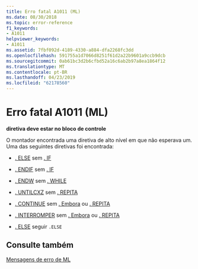 ```yaml
---
title: Erro fatal A1011 (ML)
ms.date: 08/30/2018
ms.topic: error-reference
f1_keywords:
- A1011
helpviewer_keywords:
- A1011
ms.assetid: 7fbf092d-4189-4330-a884-dfa2268fc3dd
ms.openlocfilehash: 591755a1d7066d8251f61d2a22b9601a9ccb9dcb
ms.sourcegitcommit: 0ab61bc3d2b6cfbd52a16c6ab2b97a8ea1864f12
ms.translationtype: MT
ms.contentlocale: pt-BR
ms.lasthandoff: 04/23/2019
ms.locfileid: "62178560"
---
```

# <a name="ml-fatal-error-a1011"></a>Erro fatal A1011 (ML)

**diretiva deve estar no bloco de controle**

O montador encontrada uma diretiva de alto nível em que não esperava um. Uma das seguintes diretivas foi encontrada:

- [. ELSE](../../assembler/masm/dot-else.md) sem [. IF](../../assembler/masm/dot-if.md)

- [. ENDIF](../../assembler/masm/dot-endif.md) sem [. IF](../../assembler/masm/dot-if.md)

- [. ENDW](../../assembler/masm/dot-endw.md) sem [. WHILE](../../assembler/masm/dot-while.md)

- [. UNTILCXZ](../../assembler/masm/dot-untilcxz.md) sem [. REPITA](../../assembler/masm/dot-repeat.md)

- [. CONTINUE](../../assembler/masm/dot-continue.md) sem [. Embora](../../assembler/masm/dot-while.md) ou [. REPITA](../../assembler/masm/dot-repeat.md)

- [. INTERROMPER](../../assembler/masm/dot-break.md) sem [. Embora](../../assembler/masm/dot-while.md) ou [. REPITA](../../assembler/masm/dot-repeat.md)

- [. ELSE](../../assembler/masm/dot-else.md) seguir `.ELSE`

## <a name="see-also"></a>Consulte também

[Mensagens de erro de ML](../../assembler/masm/ml-error-messages.md)<br/>